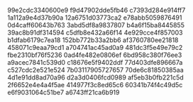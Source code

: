 99e2cdc3340600e9
f9d47902dde5fb46
c7393d284e914ff7
1a112a9e4d37b90a
12a6751d03773ca2
e78abb5059876491
0d4caff60643b763
3abd5df8a9837807
b4a6f15ba8445855
39ac8b91df314594
c5dfb8e432a66f14
4e929cce4f857003
b1dfab6179c7ea18
152bb772b33a2bb6
af3760780ee21818
458071c9eaa79cd1
a704741ac45ad0a9
481dc3f5e49e79c2
fbe2310bf76f5236
0ad4fe482e0806ef
6bd958c380f76ee3
a9acec7841c539d0
c18676e5f9402ddf
77d403dfe896667a
c527cdc2e521e524
7b03117905727657
70de6c81850385aa
4d1e91dd8ad70a96
d2a3d0406fcd0989
af5eb3b0fb221c5d
2f6652e4e4a4f5ae
414977f3c8ed65c6
60341b74f4c49d5c
e6f9031064c51be7
a6743ff21ca6b919
